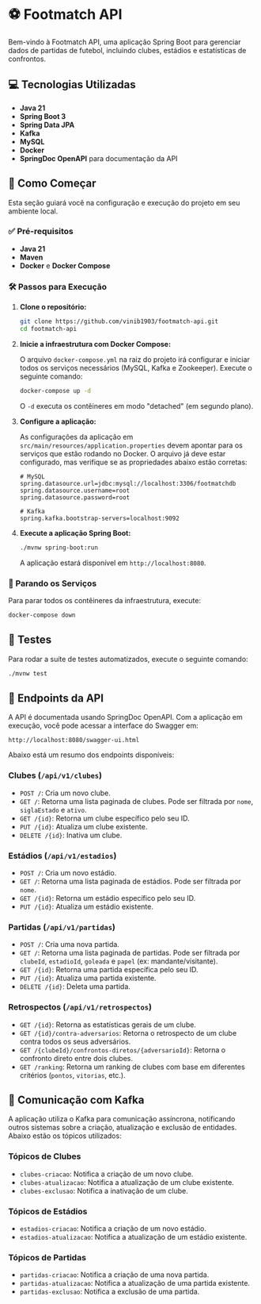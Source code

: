 # ⚽  Footmatch API

Bem-vindo à Footmatch API, uma aplicação Spring Boot para gerenciar dados de partidas de futebol, incluindo clubes, estádios e estatísticas de confrontos.

## 💻  Tecnologias Utilizadas

- **Java 21**
- **Spring Boot 3**
- **Spring Data JPA**
- **Kafka**
- **MySQL**
- **Docker**
- **SpringDoc OpenAPI** para documentação da API

## 🚀  Como Começar

Esta seção guiará você na configuração e execução do projeto em seu ambiente local.

### ✅  Pré-requisitos

- **Java 21**
- **Maven**
- **Docker** e **Docker Compose**

### 🛠️  Passos para Execução

1.  **Clone o repositório:**
    ```sh
    git clone https://github.com/vinib1903/footmatch-api.git
    cd footmatch-api
    ```

2.  **Inicie a infraestrutura com Docker Compose:**

    O arquivo `docker-compose.yml` na raiz do projeto irá configurar e iniciar todos os serviços necessários (MySQL, Kafka e Zookeeper). Execute o seguinte comando:

    ```sh
    docker-compose up -d
    ```
    O `-d` executa os contêineres em modo "detached" (em segundo plano).

3.  **Configure a aplicação:**

    As configurações da aplicação em `src/main/resources/application.properties` devem apontar para os serviços que estão rodando no Docker. O arquivo já deve estar configurado, mas verifique se as propriedades abaixo estão corretas:

    ```properties
    # MySQL
    spring.datasource.url=jdbc:mysql://localhost:3306/footmatchdb
    spring.datasource.username=root
    spring.datasource.password=root

    # Kafka
    spring.kafka.bootstrap-servers=localhost:9092
    ```

4.  **Execute a aplicação Spring Boot:**

    ```sh
    ./mvnw spring-boot:run
    ```

    A aplicação estará disponível em `http://localhost:8080`.

### 🛑  Parando os Serviços

Para parar todos os contêineres da infraestrutura, execute:

```sh
docker-compose down
```

## 🧪 Testes

Para rodar a suíte de testes automatizados, execute o seguinte comando:

```sh
./mvnw test
```

## 🔗  Endpoints da API

A API é documentada usando SpringDoc OpenAPI. Com a aplicação em execução, você pode acessar a interface do Swagger em:

`http://localhost:8080/swagger-ui.html`

Abaixo está um resumo dos endpoints disponíveis:

### Clubes (`/api/v1/clubes`)

-   `POST /`: Cria um novo clube.
-   `GET /`: Retorna uma lista paginada de clubes. Pode ser filtrada por `nome`, `siglaEstado` e `ativo`.
-   `GET /{id}`: Retorna um clube específico pelo seu ID.
-   `PUT /{id}`: Atualiza um clube existente.
-   `DELETE /{id}`: Inativa um clube.

### Estádios (`/api/v1/estadios`)

-   `POST /`: Cria um novo estádio.
-   `GET /`: Retorna uma lista paginada de estádios. Pode ser filtrada por `nome`.
-   `GET /{id}`: Retorna um estádio específico pelo seu ID.
-   `PUT /{id}`: Atualiza um estádio existente.

### Partidas (`/api/v1/partidas`)

-   `POST /`: Cria uma nova partida.
-   `GET /`: Retorna uma lista paginada de partidas. Pode ser filtrada por `clubeId`, `estadioId`, `goleada` e `papel` (ex: mandante/visitante).
-   `GET /{id}`: Retorna uma partida específica pelo seu ID.
-   `PUT /{id}`: Atualiza uma partida existente.
-   `DELETE /{id}`: Deleta uma partida.

### Retrospectos (`/api/v1/retrospectos`)

-   `GET /{id}`: Retorna as estatísticas gerais de um clube.
-   `GET /{id}/contra-adversarios`: Retorna o retrospecto de um clube contra todos os seus adversários.
-   `GET /{clubeId}/confrontos-diretos/{adversarioId}`: Retorna o confronto direto entre dois clubes.
-   `GET /ranking`: Retorna um ranking de clubes com base em diferentes critérios (`pontos`, `vitorias`, etc.).

## 📨  Comunicação com Kafka

A aplicação utiliza o Kafka para comunicação assíncrona, notificando outros sistemas sobre a criação, atualização e exclusão de entidades. Abaixo estão os tópicos utilizados:

### Tópicos de Clubes
-   `clubes-criacao`: Notifica a criação de um novo clube.
-   `clubes-atualizacao`: Notifica a atualização de um clube existente.
-   `clubes-exclusao`: Notifica a inativação de um clube.

### Tópicos de Estádios
-   `estadios-criacao`: Notifica a criação de um novo estádio.
-   `estadios-atualizacao`: Notifica a atualização de um estádio existente.

### Tópicos de Partidas
-   `partidas-criacao`: Notifica a criação de uma nova partida.
-   `partidas-atualizacao`: Notifica a atualização de uma partida existente.
-   `partidas-exclusao`: Notifica a exclusão de uma partida.
